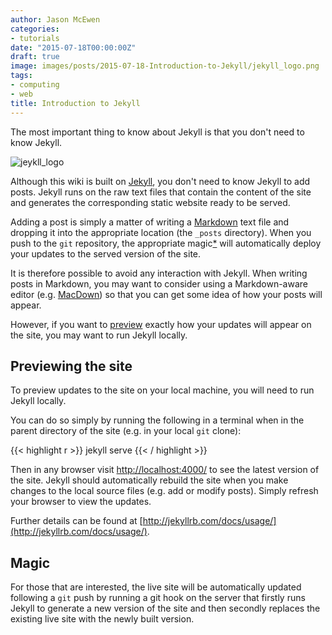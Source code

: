```yaml
---
author: Jason McEwen
categories:
- tutorials
date: "2015-07-18T00:00:00Z"
draft: true
image: images/posts/2015-07-18-Introduction-to-Jekyll/jekyll_logo.png
tags:
- computing
- web
title: Introduction to Jekyll
---
```


The most important thing to know about Jekyll is that you don't need to know Jekyll.

<!--more-->

![jeykll_logo](/images/posts/2015-07-18-Introduction-to-Jekyll/jekyll_logo.png)

Although this wiki is built on [Jekyll](http://jekyllrb.com), you don't need to know Jekyll to add posts.  Jekyll runs on the raw text files that contain the content of the site and generates the corresponding static website ready to be served.

Adding a post is simply a matter of writing a [Markdown](https://en.wikipedia.org/wiki/Markdown) text file and dropping it into the appropriate location (the `_posts` directory).  When you push to the `git` repository, the appropriate magic[*](#magic) will automatically deploy your updates to the served version of the site.

It is therefore possible to avoid any interaction with Jekyll.  When writing posts in Markdown, you may want to consider using a Markdown-aware editor (e.g. [MacDown](http://macdown.uranusjr.com/)) so that you can get some idea of how your posts will appear.

However, if you want to [preview](#previewing) exactly how your updates will appear on the site, you may want to run Jekyll locally.


## <a name="previewing"></a>Previewing the site

To preview updates to the site on your local machine, you will need to run Jekyll locally.

You can do so simply by running the following in a terminal when in the parent directory of the site (e.g. in your local `git` clone):

{{< highlight r >}}
jekyll serve
{{< / highlight >}}

Then in any browser visit [http://localhost:4000/](http://localhost:4000/) to see the latest version of the site.  Jekyll should automatically rebuild the site when you make changes to the local source files (e.g. add or modify posts).  Simply refresh your browser to view the updates.

Further details can be found at [http://jekyllrb.com/docs/usage/](http://jekyllrb.com/docs/usage/).


## <a name="magic"></a>Magic

For those that are interested, the live site will be automatically updated following a `git` push by running a git hook on the server that firstly runs Jekyll to generate a new version of the site and then secondly replaces the existing live site with the newly built version.
